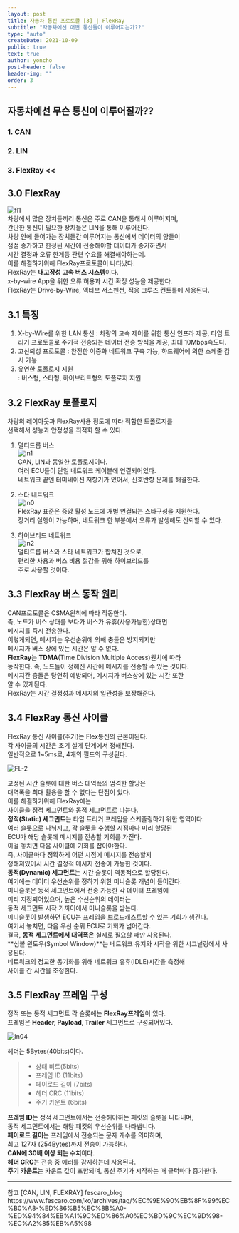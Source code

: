 ```yaml
---
layout: post
title: 자동차 통신 프로토콜 [3] | FlexRay
subtitle: "자동차에선 어떤 통신들이 이루어지는가??"
type: "auto"
createDate: 2021-10-09
public: true
text: true
author: yoncho
post-header: false
header-img: ""
order: 3
---
```


## 자동차에선 무슨 통신이 이루어질까??

### 1. CAN
### 2. LIN
### 3. FlexRay  <<  


## 3.0 FlexRay 
![fl1](https://user-images.githubusercontent.com/44021629/136679212-c1d10e97-9c79-4dde-be73-14404c52d91c.PNG)  
차량에서 많은 장치들끼리 통신은 주로 CAN을 통해서 이루어지며,  
간단한 통신이 필요한 장치들은 LIN을 통해 이루어진다.  
차량 안에 들어가는 장치들간 이루어지는 통신에서 데이터의 양들이  
점점 증가하고 한정된 시간에 전송해야할 데이터가 증가하면서  
시간 결정과 오류 한계등 관련 수요를 해결해야하는데.  
이를 해결하기위해 FlexRay프로토콜이 나타났다.  
FlexRay는 **내고장성 고속 버스 시스템**이다.   
x-by-wire App을 위한 오류 허용과 시간 확정 성능을 제공한다.  
FlexRay는 Drive-by-Wire, 액티브 서스펜션, 적응 크루즈 컨트롤에 사용된다.  

## 3.1 특징  
1. X-by-Wire를 위한 LAN 통신
: 차량의 고속 제어를 위한 통신 인프라 제공, 타임 트리거 프로토콜로 주기적 전송되는 데이터 전송 방식을 제공, 최대 10Mbps속도다.  
2. 고신뢰성 프로토콜 
: 완전한 이중화 네트워크 구축 가능, 하드웨어에 의한 스케줄 감시 가능  
3. 유연한 토폴로지 지원  
: 버스형, 스타형, 하이브리드형의 토폴로지 지원  

## 3.2 FlexRay 토폴로지
차량의 레이아웃과  FlexRay사용 정도에 따라 적합한 토폴로지를  
선택해서 성능과 안정성을 최적화 할 수 있다.  

1. 멀티드롭 버스  
![ln1](https://user-images.githubusercontent.com/44021629/136679458-39edd5a5-2a02-41d5-ab08-34f00ad7e2c0.PNG)   
CAN, LIN과 동일한 토폴로지이다.  
여러  ECU들이 단일 네트워크 케이블에 연결되어있다.  
네트워크 끝엔 터미네이션 저항기가 있어서, 신호반향 문제를 해결한다.  

2. 스타 네트워크  
![ln0](https://user-images.githubusercontent.com/44021629/136679474-1d1591b2-6031-4baa-aa7d-731d85d99d94.PNG)  
FlexRay 표준은 중앙 활성 노드에 개별 연결되는 스타구성을 지원한다.  
장거리 실행이 가능하며, 네트워크 한 부분에서 오류가 발생해도 신뢰할 수 있다.  

3. 하이브리드 네트워크  
![ln2](https://user-images.githubusercontent.com/44021629/136679479-18cfeb16-42d1-4335-8a20-f8b5ae52f87b.PNG)  
멀티드롭 버스와 스타 네트워크가 합쳐진 것으로,   
편리한 사용과 버스 비용 절감을 위해 하이브리드를  
주로 사용할 것이다.  

## 3.3 FlexRay 버스 동작 원리
CAN프로토콜은 CSMA윈칙에 따라 작동한다.  
즉, 노드가 버스 상태를 보다가 버스가 유휴(사용가능한)상태면  
메시지를 즉시 전송한다.   
이렇게되면, 메시지는 우선순위에 의해 충돌은 방지되지만  
메시지가 버스 상에 있는 시간은 알 수 없다.  
**FlexRay**는 **TDMA**(Time Division Multiple Access)원치에 따라  
동작한다. 즉, 노드들이 정해진 시간에 메시지를 전송할 수 있는 것이다.  
메시지간 충돌은 당연히 예방되며, 메시지가 버스상에 있는 시간 또한  
알 수 있게된다.  
FlexRay는 시간 결정성과 메시지의 일관성을 보장해준다.  

## 3.4 FlexRay 통신 사이클  
FlexRay 통신 사이클(주기)는 Flex통신의 근본이된다.  
각 사이클의 시간은 초기 설계 단계에서 정해진다.  
일반적으로 1~5ms로, 4개의 필드의 구성된다.  

![FL-2](https://user-images.githubusercontent.com/44021629/136678973-0c0d12d3-7d0a-453c-9b15-865fe7aefc11.PNG)  

고정된 시간 슬롯에 대한 버스 대역폭의 엄격한 할당은   
대역폭을 최대 활용을 할 수 없다는 단점이 있다.  
이를 해결하기위해 FlexRay에는   
사이클을 정적 세그먼트와 동적 세그먼트로 나눈다.  
**정적(Static) 세그먼트**는 타임 트리거 프레임을 스케줄링하기 위한 영역이다.  
여러 슬롯으로 나눠지고, 각 슬롯을 수행할 시점마다 미리 할당된  
ECU가 해당 슬롯에 메시지를 전송할 기회를 가진다.  
이걸 놓치면 다음 사이클에 기회를 잡아야한다.  
즉, 사이클마다 정확하게 어떤 시점에 메시지를 전송할지  
정해져있어서 시간 결정적 메시지 전송이 가능한 것이다.  
**동적(Dynamic) 세그먼트**는 시간 슬롯이 역동적으로 할당된다.  
여기에는 데이터 우선순위를 정하기 위한 미니슬롯 개념이 들어간다.  
미니슬롯은 동적 세그먼트에서 전송 가능한 각 데이터 프레임에  
미리 지정되어있으며, 높은 수선순위의 데이터는   
동적 세그먼트 시작 가까이에서 미니슬롯을 받는다.  
미니슬롯이 발생하면 ECU는 프레임을 브로드캐스트할 수 있는 기회가 생긴다.  
여기서 놓치면, 다음 우선 순위 ECU로 기회가 넘어간다.  
결국, **동적 세그먼트에서 대역폭은** 실제로 필요할 때만 사용된다.  
**심볼 윈도우(Symbol Window)**는 네트워크 유지와 시작을 위한 시그널링에서 사용된다.  
네트워크의 정교한 동기화를 위해 네트워크 유휴(IDLE)시간을 측정해  
사이클 간 시간을 조정한다.  

## 3.5 FlexRay 프레임 구성  
정적 또는 동적 세그먼트 각 슬롯에는 **FlexRay프레임**이 있다.  
프레임은 **Header, Payload, Trailer** 세그먼트로 구성되어있다.  

![ln04](https://user-images.githubusercontent.com/44021629/136679511-af5c29fc-5434-4d45-9ea2-7d9b928387bd.PNG)  

헤더는 5Bytes(40bits)이다.  
> - 상태 비트(5bits)  
> - 프레임 ID (11bits)  
> - 페이로드 길이 (7bits)  
> - 헤더 CRC (11bits)  
> - 주기 카운트 (6bits)

**프레임 ID**는 정적 세그먼트에서는 전송해야하는 패킷의 슬롯을 나타내며,  
동적 세그먼트에서는 해당 패킷의 우선순위를 나타냅니다.  
**페이로드 길이**는 프레임에서 전송되는 문자 개수를 의미하며,  
최고 127자 (254Bytes)까지 전송이 가능하다.  
**CAN에 30배 이상 되는 수치**이다.  
**헤더 CRC**는 전송 중 에러를 감지하는데 사용된다.  
**주기 카운트**는 카운트 값이 포함되며, 통신 주기가 시작하는 매 클럭마다 증가한다.  



<hr>
참고   
[CAN, LIN, FLEXRAY] fescaro_blog    
https://www.fescaro.com/ko/archives/tag/%EC%9E%90%EB%8F%99%EC%B0%A8-%ED%86%B5%EC%8B%A0-%ED%94%84%EB%A1%9C%ED%86%A0%EC%BD%9C%EC%9D%98-%EC%A2%85%EB%A5%98



